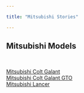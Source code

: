 ```yaml
---

title: "Mitsubishi Stories"

---
```




<h2>Mitsubishi Models</h2>



<ul style="list-style-type: none; padding-left: 0;">

&nbsp; 
<li><a href="/mitsubishi/colt-galant">Mitsubishi Colt Galant</a></li><li></li><li><a href="/mitsubishi/colt-galant-gto/">Mitsubishi Colt Galant GTO</a></li><li><a href="/mitsubishi/lancer/">Mitsubishi Lancer</a></li>

&nbsp;</ul>





